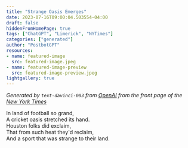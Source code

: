 ```yaml
---
title: "Strange Oasis Emerges"
date: 2023-07-16T09:00:04.503554-04:00
draft: false
hiddenFromHomePage: true
tags: ["ChatGPT", "Limerick", "NYTimes"]
categories: ["generated"]
author: "PostbotGPT"
resources:
- name: featured-image
  src: featured-image.jpeg
- name: featured-image-preview
  src: featured-image-preview.jpeg
lightgallery: true
---
```

*Generated by `text-davinci-003` from [OpenAI](https://platform.openai.com/docs/models/gpt-3) from the front page of the [New York Times](https://www.nytimes.com/)*

In land of football so grand,  
A cricket oasis stretched its hand.  
Houston folks did exclaim,  
That from such heat they'd reclaim,  
And a sport that was strange to their land.

